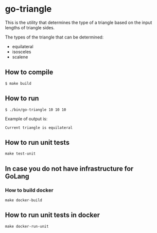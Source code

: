 # go-triangle
This is the utility that determines the type of a triangle based on the input lengths of triangle sides.

The types of the triangle that can be determined:

- equilateral
- isosceles
- scalene

## How to compile

```
$ make build
```

## How to run


```
$ ./bin/go-triangle 10 10 10
``` 

Example of output is:

```
Current triangle is equilateral
```

## How to run unit tests

```
make test-unit
```

## In case you do not have infrastructure for GoLang

### How to build docker 

```
make docker-build
```

## How to run unit tests in docker 

```
make docker-run-unit
``` 